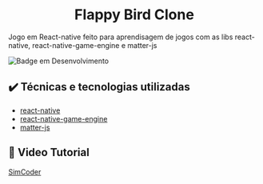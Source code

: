 <h1 align="center"> Flappy Bird Clone </h1>

Jogo em React-native feito para aprendisagem de jogos com as libs react-native, react-native-game-engine e matter-js

![Badge em Desenvolvimento](http://img.shields.io/static/v1?label=STATUS&message=EM%20DESENVOLVIMENTO&color=GREEN&style=for-the-badge)

## ✔️ Técnicas e tecnologias utilizadas

- [react-native](https://github.com/facebook/react-native)
- [react-native-game-engine](https://github.com/bberak/react-native-game-engine)
- [matter-js](https://github.com/liabru/matter-js)

## 🔨 Video Tutorial
[SimCoder](https://www.youtube.com/watch?v=zK2xYD4Nytw)

